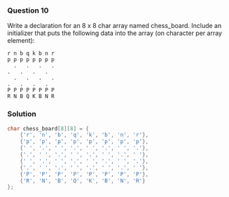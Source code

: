 ### Question 10

Write a declaration for an 8 x 8 char array named chess_board. Include an initializer that puts the following data into the array (on character per array element):

```
r n b q k b n r
p p p p p p p p
  .   .   .   .
.   .   .   .
  .   .   .   .
.   .   .   .
P P P P P P P P
R N B Q K B N R
```

### Solution

```c
char chess_board[8][8] = {
    {'r', 'n', 'b', 'q', 'k', 'b', 'n', 'r'},
    {'p', 'p', 'p', 'p', 'p', 'p', 'p', 'p'},
    {' ', '.', ' ', '.', ' ', '.', ' ', '.'},
    {'.', ' ', '.', ' ', '.', ' ', '.', ' '},
    {' ', '.', ' ', '.', ' ', '.', ' ', '.'},
    {'.', ' ', '.', ' ', '.', ' ', '.', ' '},
    {'P', 'P', 'P', 'P', 'P', 'P', 'P', 'P'},
    {'R', 'N', 'B', 'Q', 'K', 'B', 'N', 'R'}
};
```
